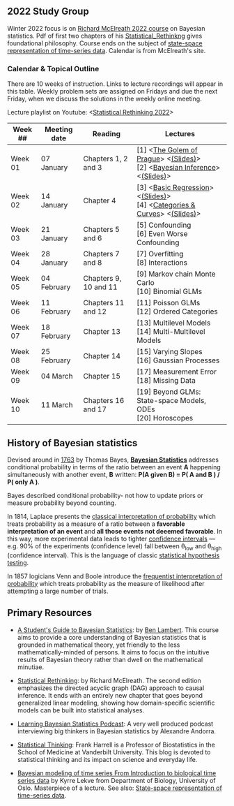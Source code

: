 ## 2022 Study Group

Winter 2022 focus is on [Richard McElreath 2022 course](https://github.com/rmcelreath/stat_rethinking_2022)  on Bayesian statistics.
Pdf of first two chapters of his [Statistical_Rethinkng](http://xcelab.net/rmpubs/sr2/statisticalrethinking2_chapters1and2.pdf) gives foundational philosophy. Course ends on the subject of [state-space representation of time-series data](https://github.com/study-groups/tsd-study-group). Calendar is from McElreath's site.

### Calendar & Topical Outline

There are 10 weeks of instruction. Links to lecture recordings will appear in this table. Weekly problem sets are assigned on Fridays and due the next Friday, when we discuss the solutions in the weekly online meeting.

Lecture playlist on Youtube: <[Statistical Rethinking 2022](https://www.youtube.com/playlist?list=PLDcUM9US4XdMROZ57-OIRtIK0aOynbgZN)>

[//]: # (11 Feb SPP conflict , 25 Feb Winter Break conflict )

| Week ## | Meeting date | Reading | Lectures |
| ------- | -------------- | ------------- | ---------------------- |
| Week 01 | 07 January  | Chapters 1, 2 and 3 | [1] <[The Golem of Prague](https://youtu.be/cclUd_HoRlo)> <[(Slides)](https://speakerdeck.com/rmcelreath/statistical-rethinking-2022-lecture-01)> <br> [2] <[Bayesian Inference](https://www.youtube.com/watch?v=guTdrfycW2Q&list=PLDcUM9US4XdMROZ57-OIRtIK0aOynbgZN&index=2)> <[(Slides)](https://speakerdeck.com/rmcelreath/statistical-rethinking-2022-lecture-02)> 
| Week 02 | 14 January | Chapter 4 | [3] <[Basic Regression](https://www.youtube.com/watch?v=zYYBtxHWE0A)> <[(Slides)](https://speakerdeck.com/rmcelreath/statistical-rethinking-2022-lecture-03)> <br> [4] <[Categories & Curves](https://youtu.be/QiHKdvAbYII)> <[(Slides)](https://speakerdeck.com/rmcelreath/statistical-rethinking-2022-lecture-04)>
| Week 03 | 21 January | Chapters 5 and 6 |  [5] Confounding <br> [6] Even Worse Confounding
| Week 04 | 28 January | Chapters 7 and 8 | [7] Overfitting <br> [8] Interactions
| Week 05 | 04 February | Chapters 9, 10 and 11 | [9] Markov chain Monte Carlo <br> [10] Binomial GLMs
| Week 06 | 11 February | Chapters 11 and 12 | [11] Poisson GLMs <br> [12] Ordered Categories
| Week 07 | 18 February | Chapter 13 | [13] Multilevel Models <br> [14] Multi-Multilevel Models
| Week 08 | 25 February | Chapter 14 | [15] Varying Slopes <br> [16] Gaussian Processes
| Week 09 | 04 March | Chapter 15 | [17] Measurement Error <br> [18] Missing Data
| Week 10 | 11 March | Chapters 16 and 17 | [19] Beyond GLMs: State-space Models, ODEs <br> [20] Horoscopes



## History of Bayesian statistics

Devised around  in [1763](https://en.wikipedia.org/wiki/An_Essay_towards_solving_a_Problem_in_the_Doctrine_of_Chances) 
by Thomas Bayes, **[Bayesian Statistics](https://en.wikipedia.org/wiki/Bayesian_statistics)** addresses conditional
probability in terms of the ratio between an event **A** happening simultaneously with another event, **B**
written: **P(A given B) = P( A and B ) / P( only A )**.


Bayes described conditional probability- not how to update priors or measure probability beyond counting. 


In 1814, Laplace presents the 
[classical interpretation of probability](https://en.wikipedia.org/wiki/Classical_definition_of_probability)
which treats probability as a measure of a ratio between a **favorable interpretation of an event** and 
**all those events not deeemed favorable**. In this way, more experimental data leads to tighter 
[confidence intervals](https://en.wikipedia.org/wiki/Confidence_interval#Meaning_and_interpretation) 
&mdash; e.g. 90% of the experiments (confidence level)
 fall between  &theta;<sub>low</sub> and &theta;<sub>high</sub> (confidence interval). This is the
language of  classic
 [statistical hypothesis testing](https://en.wikipedia.org/wiki/Statistical_hypothesis_testing).

In 1857 logicians Venn and Boole introduce the
 [frequentist interpretation of probability](https://en.wikipedia.org/wiki/Frequentist_probability) 
which treats probability as the measure of likelihood after attempting a large number of trials. 


## Primary Resources

- [A Student's Guide to Bayesian Statistics](https://www.youtube.com/playlist?list=PLwJRxp3blEvZ8AKMXOy0fc0cqT61GsKCG): by  [Ben Lambert](https://ben-lambert.com/bayesian/). This course aims to provide a core understanding of Bayesian statistics  that is grounded in mathematical theory, yet friendly to the less mathematically-minded of persons. It aims to focus on the intuitive results of Bayesian theory rather than dwell on the mathematical minutiae.

- [Statistical Rethinking](https://xcelab.net/rm/statistical-rethinking/): by Richard McElreath. The second edition emphasizes the directed acyclic graph (DAG) approach to causal inference. It ends with an entirely new chapter that goes beyond generalized linear modeling, showing how domain-specific scientific models can be built into statistical analyses.

- [Learning Bayesian Statistics Podcast](https://www.stitcher.com/show/learning-bayesian-statistics): A very well produced podcast interviewing big thinkers in Bayesian statistics by Alexandre Andorra.

- [Statistical Thinking](https://www.fharrell.com/):  Frank Harrell is a Professor of Biostatistics in the School of Medicine at Vanderbilt University. This blog is devoted to statistical thinking and its impact on science and everyday life.

- [Bayesian modeling of time series From Introduction to biological time series data](https://www.uio.no/studier/emner/matnat/ibv/BIO4040/h03/undervisningsmateriale/Lectures/lecture10.pdf) by Kyrre Lekve from Department of Biology, University of Oslo. Masterpiece of a lecture. See also: [State-space representation of time-series data](https://hackmd.io/@mricos/HJdJrDdnu#/).


